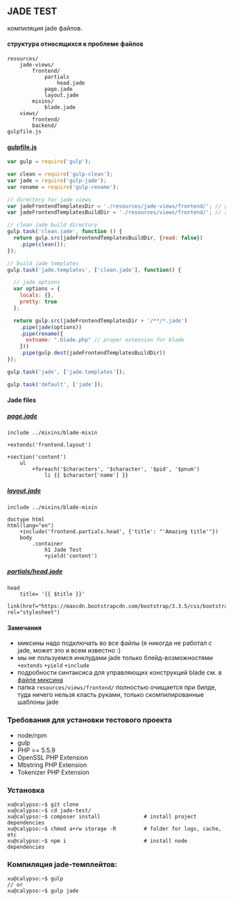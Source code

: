 ## JADE TEST

компиляция jade файлов.

#### структура относящихся к проблеме файлов

```
resources/
    jade-views/
        frontend/
            partials
                head.jade
            page.jade
            layout.jade
        mixins/
            blade.jade
    views/
        frontend/
        backend/
gulpfile.js
```

#### [gulpfile.js](gulpfile.js)

```js
var gulp = require('gulp');

var clean = require('gulp-clean');
var jade = require('gulp-jade');
var rename = require('gulp-rename');

// directory for jade views
var jadeFrontendTemplatesDir = './resources/jade-views/frontend/'; // get files from here
var jadeFrontendTemplatesBuildDir = './resources/views/frontend/'; // and build it here

// clean jade build directory
gulp.task('clean.jade', function () {
  return gulp.src(jadeFrontendTemplatesBuildDir, {read: false})
    .pipe(clean());
});

// build jade templates
gulp.task('jade.templates', ['clean.jade'], function() {

  // jade options
  var options = {
    locals: {},
    pretty: true
  };

  return gulp.src(jadeFrontendTemplatesDir + '/**/*.jade')
    .pipe(jade(options))
    .pipe(rename({
      extname: ".blade.php" // proper extension for blade
    }))
    .pipe(gulp.dest(jadeFrontendTemplatesBuildDir))
});

gulp.task('jade', ['jade.templates']);

gulp.task('default', ['jade']);
```

#### Jade files

##### [page.jade](resources/jade-views/frontend/page.jade)
```jade
include ../mixins/blade-mixin

+extends('frontend.layout')

+section('content')
    ul
        +foreach('$characters', '$character', '$pid', '$pnum')
            li {{ $character['name'] }}
```


##### [layout.jade](resources/jade-views/frontend/layout.jade)
```jade
include ../mixins/blade-mixin

doctype html
html(lang="en")
    +include('frontend.partials.head', {'title': "'Amazing title'"})
    body
        .container
            h1 Jade Test
            +yield('content')
```


##### [partials/head.jade](resources/jade-views/frontend/partials/head.jade)
```jade
head
    title= '{{ $title }}'
    link(href="https://maxcdn.bootstrapcdn.com/bootstrap/3.3.5/css/bootstrap.min.css" rel="stylesheet")
```

#### Замечания
- миксины надо подключать во все файлы (я никогда не работал с jade, может это и всем известно :)
- мы не пользуемся инклудами jade только блейд-возможностями `+extends` `+yield` `+include`
- подробности синтаксиса для управляющих конструкций blade см. в [файле миксина](resources/jade-views/mixins/blade-mixin.jade)
- папка `resources/views/frontend/` полностью очищается при билде, туда ничего нельзя класть руками, только скомпилированные шаблоны jade


### Требования для установки тестового проекта

- node/npm
- gulp
- PHP >= 5.5.9
- OpenSSL PHP Extension
- Mbstring PHP Extension
- Tokenizer PHP Extension

### Установка

```
xu@calypso:~$ git clone
xu@calypso:~$ cd jade-test/
xu@calypso:~$ composer install              # install project dependencies
xu@calypso:~$ chmod a+rw storage -R         # folder for logs, cache, etc
xu@calypso:~$ npm i                         # install node dependencies
```

### Компиляция jade-темплейтов:

```
xu@calypso:~$ gulp
// or
xu@calypso:~$ gulp jade
```